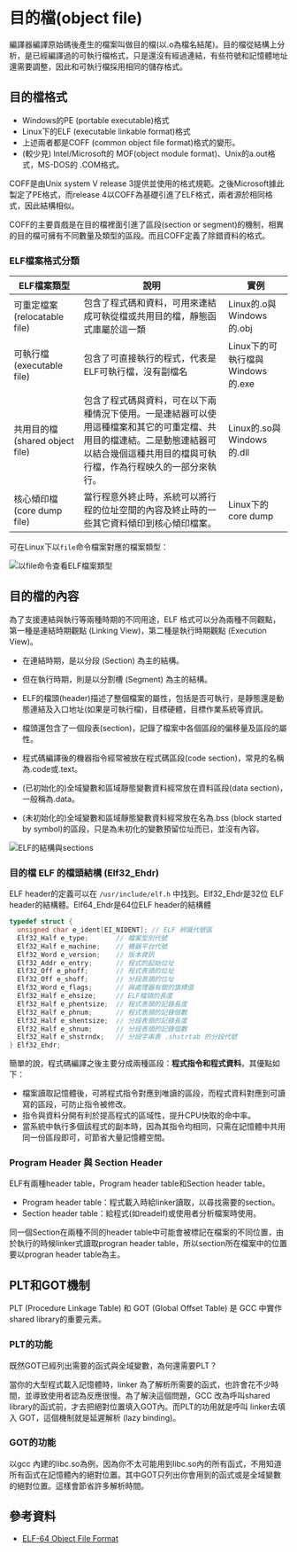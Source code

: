 # 目的檔(object file)

編譯器編譯原始碼後產生的檔案叫做目的檔(以.o為檔名結尾)。目的檔從結構上分析，是已經編譯過的可執行檔格式，只是還沒有經過連結，有些符號和記憶體地址還需要調整，因此和可執行檔採用相同的儲存格式。

## 目的檔格式

* Windows的PE (portable executable)格式
* Linux下的ELF (executable linkable format)格式
* 上述兩者都是COFF (common object file format)格式的變形。
* (較少見) Intel/Microsoft的 MOF(object module format)、Unix的a.out格式，MS-DOS的 .COM格式。

COFF是由Unix system V release 3提供並使用的格式規範。之後Microsoft據此製定了PE格式，而release 4以COFF為基礎引進了ELF格式，兩者源於相同格式，因此結構相似。

COFF的主要貢戲是在目的檔裡面引進了區段(section or segment)的機制，相異的目的檔可擁有不同數量及類型的區段。而且COFF定義了除錯資料的格式。

### ELF檔案格式分類

| ELF檔案類型                    | 說明                                                                                           | 實例                       |
| -------------------------- | -------------------------------------------------------------------------------------------- | ------------------------ |
| 可重定檔案 (relocatable file)   | 包含了程式碼和資料，可用來連結成可執從檔或共用目的檔，靜態函式庫屬於這一類                                                        | Linux的.o與Windows的.obj    |
| 可執行檔 (executable file)     | 包含了可直接執行的程式，代表是ELF可執行檔，沒有副檔名                                                                 | Linux下的可執行檔與Windows的.exe |
| 共用目的檔 (shared object file) | 包含了程式碼與資料，可在以下兩種情況下使用。一是連結器可以使用這種檔案和其它的可重定檔、共用目的檔連結。二是動態連結器可以結合幾個這種共用目的檔與可執行檔，作為行程映久的一部分來執行。 | Linux的.so與Windows的.dll   |
| 核心傾印檔 (core dump file)     | 當行程意外終止時，系統可以將行程的位址空間的內容及終止時的一些其它資料傾印到核心傾印檔案。                                                | Linux下的core dump         |

可在Linux下以`file`命令檔案對應的檔案類型：

![以file命令查看ELF檔案類型](../../.gitbook/assets/file\_ELF\_format.png)

## 目的檔的內容

為了支援連結與執行等兩種時期的不同用途，ELF 格式可以分為兩種不同觀點，第一種是連結時期觀點 (Linking View)，第二種是執行時期觀點 (Execution View)。

* 在連結時期，是以分段 (Section) 為主的結構。
* 但在執行時期，則是以分割槽 (Segment) 為主的結構。



* ELF的檔頭(header)描述了整個檔案的屬性，包括是否可執行，是靜態還是動態連結及入口地址(如果是可執行檔)，目標硬體，目標作業系統等資訊。
* 檔頭還包含了一個段表(section)，記錄了檔案中各個區段的偏移量及區段的屬性。
* 程式碼編譯後的機器指令經常被放在程式碼區段(code section)，常見的名稱為.code或.text。
* (已初始化的)全域變數和區域靜態變數資料經常放在資料區段(data section)，一般稱為.data。
* (未初始化的)全域變數和區域靜態變數資料經常放在名為.bss (block started by symbol)的區段，只是為未初化的變數預留位址而已，並沒有內容。

![ELF的結構與sections](../../.gitbook/assets/elf\_section.png)

### 目的檔 ELF 的檔頭結構 (Elf32\_Ehdr)

ELF header的定義可以在 `/usr/include/elf.h` 中找到。Elf32\_Ehdr是32位 ELF header的結構體。Elf64\_Ehdr是64位ELF header的結構體

```c
typedef struct {
  unsigned char e_ident[EI_NIDENT]; // ELF 辨識代號區
  Elf32_Half e_type;       // 檔案型別代號
  Elf32_Half e_machine;    // 機器平台代號
  Elf32_Word e_version;    // 版本資訊
  Elf32_Addr e_entry;      // 程式的起始位址
  Elf32_Off e_phoff;       // 程式表頭的位址
  Elf32_Off e_shoff;       // 分段表頭的位址
  Elf32_Word e_flags;      // 與處理器有關的旗標值
  Elf32_Half e_ehsize;     // ELF檔頭的長度
  Elf32_Half e_phentsize;  // 程式表頭的記錄長度
  Elf32_Half e_phnum;      // 程式表頭的記錄個數
  Elf32_Half e_shentsize;  // 分段表頭的記錄長度
  Elf32_Half e_shnum;      // 分段表頭的記錄個數
  Elf32_Half e_shstrndx;   // 分段字串表 .shstrtab 的分段代號
} Elf32_Ehdr;
```



簡單的說，程式碼編譯之後主要分成兩種區段：**程式指令和程式資料**。其優點如下：

* 檔案讀取記憶體後，可將程式指令對應到唯讀的區段，而程式資料對應到可讀寫的區段，可防止指令被修改。
* 指令與資料分開有利於提高程式的區域性，提升CPU快取的命中率。
* 當系統中執行多個該程式的副本時，因為其指令均相同，只需在記憶體中共用同一份區段即可，可節省大量記憶體空間。

### Program Header 與 Section Header&#xD;

ELF有兩種header table，Program header table和Section header table。

* Program header table：程式載入時給linker讀取，以尋找需要的section。
* Section header table：給程式(如readelf)或使用者分析檔案時使用。

同一個Section在兩種不同的header table中可能會被標記在檔案的不同位置，由於執行的時候linker式讀取progran header table，所以section所在檔案中的位置要以progran header table為主。

## PLT和GOT機制

PLT (Procedure Linkage Table) 和 GOT (Global Offset Table) 是 GCC 中實作shared library的重要元素。

### PLT的功能

既然GOT已經列出需要的函式與全域變數，為何還需要PLT？

當你的大型程式載入記憶體時，linker 為了解析所需要的函式，也許會花不少時間，並導致使用者認為反應很慢。為了解決這個問題，GCC 改為呼叫shared library的函式前，才去把絕對位置填入GOT內。而PLT的功用就是呼叫 linker去填入 GOT，這個機制就是延遲解析 (lazy binding)。

### GOT的功能

以gcc 內建的libc.so為例，因為你不太可能用到libc.so內的所有函式，不用知道所有函式在記憶體內的絕對位置。其中GOT只列出你會用到的函式或是全域變數的絕對位置。這樣會節省許多解析時間。



## 參考資料

* [ELF-64 Object File Format](https://www.uclibc.org/docs/elf-64-gen.pdf)

